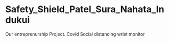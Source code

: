 # Safety_Shield_Patel_Sura_Nahata_Indukui
Our entreprenurship Project. Covid Social distancing wrist monitor
